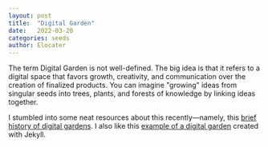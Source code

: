 ```yaml
---
layout: post
title:  "Digital Garden"
date:   2022-03-20
categories: seeds
author: Elocater
---
```


The term Digital Garden is not well-defined. The big idea is that it refers to
a digital space that favors growth, creativity, and communication over the
creation of finalized products. You can imagine "growing" ideas from singular
seeds into trees, plants, and forests of knowledge by linking ideas together.

I stumbled into some neat resources about this recently—namely, this
[brief history of digital gardens](https://maggieappleton.com/garden-history).
I also like this
[example of a digital garden](https://enjoyment-work.netlify.app/) created with
Jekyll.
